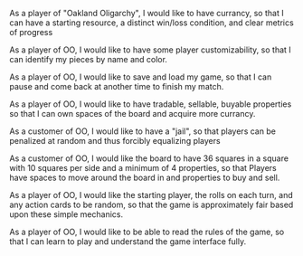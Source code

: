 As a player of "Oakland Oligarchy",
I would like to have currancy,
so that I can have a starting resource, a distinct win/loss condition, and clear metrics of progress

As a player of OO,
I would like to have some player customizability,
so that I can identify my pieces by name and color.

As a player of OO,
I would like to save and load my game,
so that I can pause and come back at another time to finish my match.

As a player of OO,
I would like to have tradable, sellable, buyable properties
so that I can own spaces of the board and acquire more currancy.

As a customer of OO,
I would like to have a "jail",
so that players can be penalized at random and thus forcibly equalizing players

As a customer of OO,
I would like the board to have 36 squares in a square with 10 squares per side and a minimum of 4 properties,
so that Players have spaces to move around the board in and properties to buy and sell.

As a player of OO,
I would like the starting player, the rolls on each turn, and any action cards to be random,
so that the game is approximately fair based upon these simple mechanics.

As a player of OO,
I would like to be able to read the rules of the game,
so that I can learn to play and understand the game interface fully.
